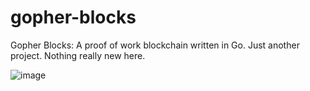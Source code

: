 # gopher-blocks
Gopher Blocks: A proof of work blockchain written in Go. Just another project. Nothing really new here.

![image](https://github.com/user-attachments/assets/8b5e19e0-dd43-4319-b085-3166f5486485)

